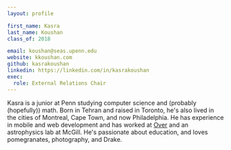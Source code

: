 ```yaml
---
layout: profile

first_name: Kasra
last_name: Koushan
class_of: 2018

email: koushan@seas.upenn.edu
website: kkoushan.com
github: kasrakoushan
linkedin: https://linkedin.com/in/kasrakoushan
exec:
  role: External Relations Chair
---
```


Kasra is a junior at Penn studying computer science and (probably (hopefully)) math. Born in Tehran and raised in Toronto, he's also lived in the cities of Montreal, Cape Town, and now Philadelphia. He has experience in mobile and web development and has worked at [Over](http://madewithover.com) and an astrophysics lab at McGill. He's passionate about education, and loves pomegranates, photography, and Drake.
